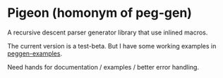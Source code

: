 # Pigeon (homonym of peg-gen)

A recursive descent parser generator library that use inlined macros. 

The current version is a test-beta. But I have some working examples in [peggen-examples](./peggen-examples). 

Need hands for documentation / examples / better error handling. 